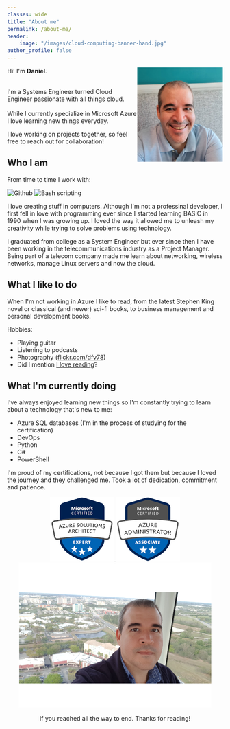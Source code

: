 ```yaml
---
classes: wide
title: "About me"
permalink: /about-me/
header:
    image: "/images/cloud-computing-banner-hand.jpg"
author_profile: false
---
```


<div style="text-align: left">
<img style="float:right" src="../images/danielfv-profile.png" width="200px" />

Hi! I'm <strong>Daniel</strong>.

<br />
I'm a Systems Engineer turned Cloud Engineer passionate with all things cloud.
</div>

<br />
While I currently specialize in Microsoft Azure I love learning new things everyday. 

I love working on projects together, so feel free to reach out for collaboration!

## Who I am
From time to time I work with:

<img src="https://img.icons8.com/material-outlined/50/4a90e2/github.png" title="Github" />
<img src="https://img.icons8.com/ios-glyphs/50/4a90e2/console.png" title="Bash scripting"/>

I love creating stuff in computers. Although I'm not a professinal developer, I first fell in love with programming ever since I started learning BASIC in 1990 when I was growing up. I loved the way it allowed me to unleash my creativity while trying to solve problems using technology.

I graduated from college as a System Engineer but ever since then I have been working in the telecommunications industry as a Project Manager. Being part of a telecom company made me learn about networking, wireless networks, manage Linux servers and now the cloud.

## What I like to do

When I'm not working in Azure I like to read, from the latest Stephen King novel or classical (and newer) sci-fi books, to business management and personal development books.

Hobbies:
- Playing guitar
- Listening to podcasts
- Photography ([flickr.com/dfv78](http://flickr.com/dfv78))
- Did I mention [I love reading](https://www.goodreads.com/review/list/4642546-daniel-fajardo-valenti?shelf=read)? 
## What I'm currently doing
I've always enjoyed learning new things so I'm constantly trying to learn about a technology that's new to me:

- Azure SQL databases (I'm in the process of studying for the certification)
- DevOps
- Python
- C#
- PowerShell
  
I'm proud of my certifications, not because I got them but because I loved the journey and they challenged me. Took a lot of dedication, commitment and patience.

<div style="text-align:center">

<a href src="https://www.credly.com/badges/3af58f84-6309-473b-b64c-8bdb12962e78/linked_in_profile">
<img style="center" src="../images/azure-solutions-architect-expert-150.png" title="Azure Solutions Architect Expert"/>
</a>


<a href src="https://www.credly.com/badges/3a66bedd-5e2b-4674-87f2-3ff2c2a1981e?source=linked_in_profile">
<img style="center" src="../images/azure-administrator-associate-150.png" title="Azure Solutions Architect Expert"/>
</a>

<br />

<img src="../images/daniel-fajardo-valenti_med.png" title="Daniel Fajardo Valenti picture" width="450px" />

<br />

If you reached all the way to end. Thanks for reading!

</div>